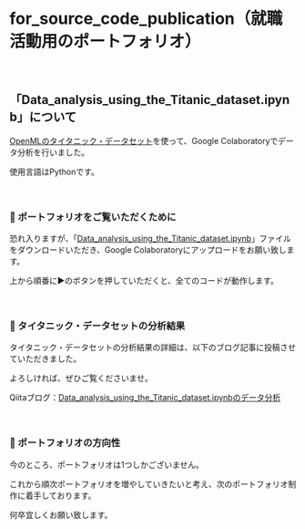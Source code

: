 # for_source_code_publication（就職活動用のポートフォリオ）
　
## 「Data_analysis_using_the_Titanic_dataset.ipynb」について
[OpenMLのタイタニック・データセット](https://www.openml.org/search?type=data&sort=version&status=any&order=asc&exact_name=Titanic&id=40945)を使って、Google Colaboratoryでデータ分析を行いました。

使用言語はPythonです。

　　
### 🧊 ポートフォリオをご覧いただくために

恐れ入りますが、「[Data_analysis_using_the_Titanic_dataset.ipynb](https://github.com/poporon0/for_source_code_publication/blob/main/Data_analysis_using_the_Titanic_dataset.ipynb)」ファイルをダウンロードいただき、Google Colaboratoryにアップロードをお願い致します。

上から順番に▶のボタンを押していただくと、全てのコードが動作します。

　　
### 🧊 タイタニック・データセットの分析結果

タイタニック・データセットの分析結果の詳細は、以下のブログ記事に投稿させていただきました。

よろしければ、ぜひご覧くださいませ。

Qiitaブログ：[Data_analysis_using_the_Titanic_dataset.ipynbのデータ分析](https://qiita.com/naoko_okada/items/0a7763e2e12ab1bb4a7a)

　　
### 🧊 ポートフォリオの方向性

今のところ、ポートフォリオは1つしかございません。

これから順次ポートフォリオを増やしていきたいと考え、次のポートフォリオ制作に着手しております。

何卒宜しくお願い致します。
